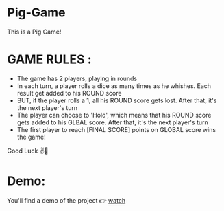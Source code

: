 # Pig-Game
This is a Pig Game!

# GAME RULES :

- The game has 2 players, playing in rounds
- In each turn, a player rolls a dice as many times as he whishes. Each result get added to his ROUND score
- BUT, if the player rolls a 1, all his ROUND score gets lost. After that, it's the next player's turn
- The player can choose to 'Hold', which means that his ROUND score gets added to his GLBAL score. After that, it's the next player's turn
- The first player to reach [FINAL SCORE] points on GLOBAL score wins the game!

Good Luck ✌🙂

# Demo:
You'll find a demo of the project 👉 [watch](https://youtu.be/qCCc2FmHwF0)

